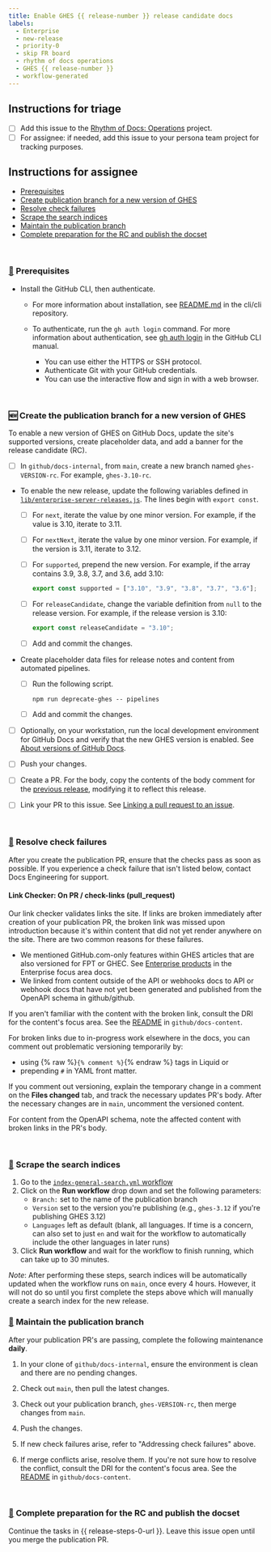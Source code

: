 ```yaml
---
title: Enable GHES {{ release-number }} release candidate docs
labels:
  - Enterprise
  - new-release
  - priority-0
  - skip FR board
  - rhythm of docs operations
  - GHES {{ release-number }}
  - workflow-generated
---
```


## Instructions for triage

- [ ] Add this issue to the [Rhythm of Docs: Operations](https://github.com/orgs/github/projects/20190) project.
- [ ] For assignee: if needed, add this issue to your persona team project for tracking purposes.

## Instructions for assignee

- [Prerequisites](#prerequisites)
- [Create publication branch for a new version of GHES](#creation)
- [Resolve check failures](#check-failures)
- [Scrape the search indices](#scrape-search-indices)
- [Maintain the publication branch](#maintenance)
- [Complete preparation for the RC and publish the docset](#publication)

<br/>
<a name="prerequisites">

### [👀](#prerequisites) Prerequisites

- Install the GitHub CLI, then authenticate.

  - For more information about installation, see [README.md](https://github.com/cli/cli#installation) in the cli/cli repository.
  - To authenticate, run the `gh auth login` command. For more information about authentication, see [gh auth login](https://cli.github.com/manual/gh_auth_login) in the GitHub CLI manual.

    - You can use either the HTTPS or SSH protocol.
    - Authenticate Git with your GitHub credentials.
    - You can use the interactive flow and sign in with a web browser.

<br/>
<a name="creation">

### [🆕](#creation) Create the publication branch for a new version of GHES

To enable a new version of GHES on GitHub Docs, update the site's supported versions, create placeholder data, and add a banner for the release candidate (RC).

- [ ] In `github/docs-internal`, from `main`, create a new branch named <code>ghes-VERSION-rc</code>. For example, `ghes-3.10-rc`.

- To enable the new release, update the following variables defined in [`lib/enterprise-server-releases.js`](https://github.com/github/docs-internal/blob/main/src/versions/lib/enterprise-server-releases.js). The lines begin with `export const`.

  - [ ] For `next`, iterate the value by one minor version. For example, if the value is 3.10, iterate to 3.11.

  - [ ] For `nextNext`, iterate the value by one minor version. For example, if the version is 3.11, iterate to 3.12.

  - [ ] For `supported`, prepend the new version. For example, if the array contains 3.9, 3.8, 3.7, and 3.6, add 3.10:

    ```js
    export const supported = ["3.10", "3.9", "3.8", "3.7", "3.6"];
    ```

  - [ ] For `releaseCandidate`, change the variable definition from `null` to the release version. For example, if the release version is 3.10:

    ```js
    export const releaseCandidate = "3.10";
    ```

  - [ ] Add and commit the changes.

- Create placeholder data files for release notes and content from automated pipelines.

  - [ ] Run the following script.

    ```shell
    npm run deprecate-ghes -- pipelines
    ```

  - [ ] Add and commit the changes.

- [ ] Optionally, on your workstation, run the local development environment for GitHub Docs and verify that the new GHES version is enabled. See [About versions of GitHub Docs](https://docs.github.com/get-started/learning-about-github/about-versions-of-github-docs).

- [ ] Push your changes.

- [ ] Create a PR. For the body, copy the contents of the body comment for the [previous release](https://github.com/github/docs-internal/pull/44684), modifying it to reflect this release.

- [ ] Link your PR to this issue. See [Linking a pull request to an issue](https://docs.github.com/issues/tracking-your-work-with-issues/linking-a-pull-request-to-an-issue#manually-linking-a-pull-request-to-an-issue-using-the-pull-request-sidebar).

<br/>
<a name="check-failures">

### [🚨](#check-failures) Resolve check failures

After you create the publication PR, ensure that the checks pass as soon as possible. If you experience a check failure that isn't listed below, contact Docs Engineering for support.

#### Link Checker: On PR / check-links (pull_request)

Our link checker validates links the site. If links are broken immediately after creation of your publication PR, the broken link was missed upon introduction because it's within content that did not yet render anywhere on the site. There are two common reasons for these failures.

- We mentioned GitHub.com-only features within GHES articles that are also versioned for FPT or GHEC. See [Enterprise products](https://github.com/github/docs-content/blob/main/focus-areas/enterprise/writing-for-enterprise/products.md#feature-availability) in the Enterprise focus area docs.
- We linked from content outside of the API or webhooks docs to API or webhook docs that have not yet been generated and published from the OpenAPI schema in github/github.

If you aren't familiar with the content with the broken link, consult the DRI for the content's focus area. See the [README](https://github.com/github/docs-content/blob/main/focus-areas/README.md) in `github/docs-content`.

For broken links due to in-progress work elsewhere in the docs, you can comment out problematic versioning temporarily by:

- using {% raw %}`{% comment %}`{% endraw %} tags in Liquid or
- prepending `#` in YAML front matter.

If you comment out versioning, explain the temporary change in a comment on the **Files changed** tab, and track the necessary updates PR's body. After the necessary changes are in `main`, uncomment the versioned content.

For content from the OpenAPI schema, note the affected content with broken links in the PR's body.

<a name="rest-pull-request">

<br/>

<a name="scrape-search-indices">

### [🔎](#scrape-search-indices) Scrape the search indices

1. Go to the [`index-general-search.yml` workflow](https://github.com/github/docs-internal/actions/workflows/index-general-search.yml)
1. Click on the **Run workflow** drop down and set the following parameters:
   - `Branch:` set to the name of the publication branch
   - `Version` set to the version you're publishing (e.g., `ghes-3.12` if you're publishing GHES 3.12)
   - `Languages` left as default (blank, all languages. If time is a concern, can also set to just `en` and wait for the workflow to automatically include the other languages in later runs)
1. Click **Run workflow** and wait for the workflow to finish running, which can take up to 30 minutes.

_Note_: After performing these steps, search indices will be automatically updated when the workflow runs on `main`, once every 4 hours. However, it will not do so until you first complete the steps above which will manually create a search index for the new release.

<a name="maintenance">

### [🔁](#maintenance) Maintain the publication branch

After your publication PR's are passing, complete the following maintenance **daily**.

1. In your clone of `github/docs-internal`, ensure the environment is clean and there are no pending changes.

1. Check out `main`, then pull the latest changes.

1. Check out your publication branch, <code>ghes-VERSION-rc</code>, then merge changes from `main`.

1. Push the changes.

1. If new check failures arise, refer to "Addressing check failures" above.

1. If merge conflicts arise, resolve them. If you're not sure how to resolve the conflict, consult the DRI for the content's focus area. See the [README](https://github.com/github/docs-content/blob/main/focus-areas/README.md) in `github/docs-content`.

<br/>
<a name="publication">

### [🚢](#publication) Complete preparation for the RC and publish the docset

Continue the tasks in {{ release-steps-0-url }}. Leave this issue open until you merge the publication PR.
